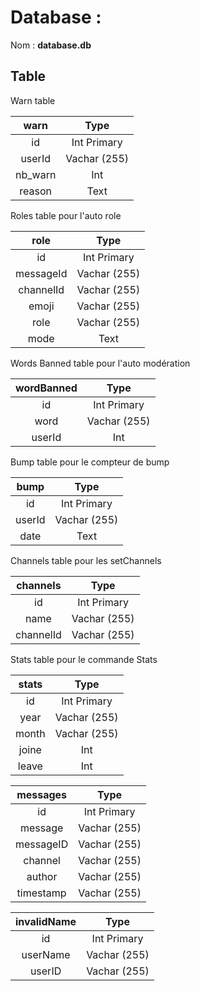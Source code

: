 # Database :

Nom : **database.db**
## Table

Warn table

| warn    | Type         |
|:-------:|:------------:|
| id      | Int Primary  |
| userId  | Vachar (255) |
| nb_warn | Int          |
| reason  | Text         |

Roles table pour l'auto role

| role      | Type         |
|:---------:|:------------:|
| id        | Int Primary  |
| messageId | Vachar (255) |
| channelId | Vachar (255) |
| emoji     | Vachar (255) |
| role      | Vachar (255) |
| mode      | Text         |

Words Banned table pour l'auto modération 

| wordBanned | Type         |
|:----------:|:------------:|
| id         | Int Primary  |
| word       | Vachar (255) |
| userId     | Int          |

Bump table pour le compteur de bump

| bump      | Type         |
|:---------:|:------------:|
| id        | Int Primary  |
| userId    | Vachar (255) |
| date      | Text         |

Channels table pour les setChannels

| channels  | Type         |
|:---------:|:------------:|
| id        | Int Primary  |
| name      | Vachar (255) |
| channelId | Vachar (255) |

Stats table pour le commande Stats

| stats     | Type         |
|:---------:|:------------:|
| id        | Int Primary  |
| year      | Vachar (255) |
| month     | Vachar (255) |
| joine     | Int          |
| leave     | Int          |



| messages  | Type         |
|:---------:|:------------:|
| id        | Int Primary  |
| message   | Vachar (255) |
| messageID | Vachar (255) |
| channel   | Vachar (255) |
| author    | Vachar (255) |
| timestamp | Vachar (255) |

| invalidName | Type         |
|:-----------:|:------------:|
| id          | Int Primary  |
| userName    | Vachar (255) |
| userID      | Vachar (255) |
